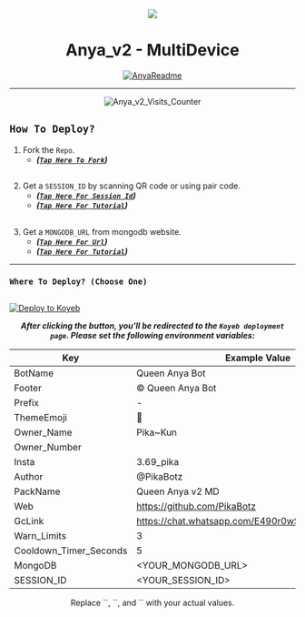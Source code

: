 <p align="center">
    <img src="https://raw.githubusercontent.com/andreasbm/readme/master/assets/lines/colored.png">
</p>

<h1 align="center">Anya_v2 - MultiDevice</h1>

<p align="center">
  <a href="https://github.com/PikaBotz"><img src="http://readme-typing-svg.herokuapp.com?color=FFFFFF&center=true&vCenter=true&multiline=false&lines=Queen+Anya+v2+MultiDevice;New+Plugin+Base+Modification;Developed+by+Pika~Kun;Give+star+and+forks+this+Repo+🌟" alt="AnyaReadme"></a>
</p>

---

<p align="center"><img src="https://moe-counter.glitch.me/get/@Anya_v2-Md?theme=gelbooru" alt="Anya_v2_Visits_Counter" /></p>

##
## `How To Deploy?`
  1. Fork the `Repo`.
     - ***([`Tap Here To Fork`](https://github.com/PikaBotz/Anya_v2-MD/fork))***

##

  2. Get a `SESSION_ID` by scanning QR code or using pair code.
     - ***([`Tap Here For Session Id`](https://anya-session.olduser.me/choose.html))***
     - ***([`Tap Here For Tutorial`](https://example.com))***

##
  3. Get a `MONGODB_URL` from mongodb website.
     - ***([`Tap Here For Url`](https://www.mongodb.com/cloud/atlas/register))***
     - ***([`Tap Here For Tutorial`](https://example.com))***

---

### `Where To Deploy? (Choose One)`

##

[![Deploy to Koyeb](https://www.koyeb.com/static/images/deploy/button.svg)](https://app.koyeb.com/deploy?repository=https://github.com/PikaBotz/Anya_v2-MD&branch=main&env=BotName=Queen%20Anya%20Bot,Footer=©%20Queen%20Anya%20Bot,Prefix=-,ThemeEmoji=🎐,Owner_Name=Pika~Kun,Owner_Number=,Insta=3.69_pika,Author=@PikaBotz,PackName=Queen%20Anya%20v2%20MD,Web=https://github.com/PikaBotz,GcLink=https://chat.whatsapp.com/E490r0wSpSr89XkCWeGtnX,Warn_Limits=3,Cooldown_Timer_Seconds=5,MongoDB=YOUR_MONGODB_URL,SESSION_ID=YOUR_SESSION_ID)

***<p align="center"> After clicking the button, you'll be redirected to the `Koyeb deployment page`. Please set the following environment variables: </p>***

| Key                  | Example Value                        |
|----------------------|------------------------------|
| BotName              | Queen Anya Bot               |
| Footer               | © Queen Anya Bot             |
| Prefix               | -                            |
| ThemeEmoji           | 🎐                           |
| Owner_Name           | Pika~Kun                     |
| Owner_Number         | <your-value>                 |
| Insta                | 3.69_pika                    |
| Author               | @PikaBotz                    |
| PackName             | Queen Anya v2 MD             |
| Web                  | https://github.com/PikaBotz  |
| GcLink               | https://chat.whatsapp.com/E490r0wSpSr89XkCWeGtnX |
| Warn_Limits          | 3                            |
| Cooldown_Timer_Seconds | 5                           |
| MongoDB              | <YOUR_MONGODB_URL>           |
| SESSION_ID           | <YOUR_SESSION_ID>            |

<p align="center"> Replace `<your-value>`, `<YOUR_MONGODB_URL>`, and `<YOUR_SESSION_ID>` with your actual values. </p>

##

